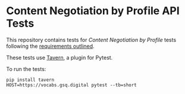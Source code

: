 # Content Negotiation by Profile API Tests

This repository contains tests for *Content Negotiation by Profile* tests
following the [requirements outlined](https://w3c.github.io/dx-connegp/connegp/#reqlist).

These tests use [Tavern](https://taverntesting.github.io/), a plugin for Pytest.

To run the tests:

```
pip install tavern
HOST=https://vocabs.gsq.digital pytest --tb=short
```

